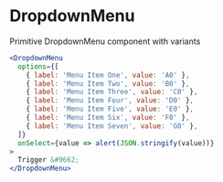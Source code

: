 # DropdownMenu

Primitive DropdownMenu component with variants

<Editor>

```jsx
<DropdownMenu
  options={[
    { label: 'Menu Item One', value: 'A0' },
    { label: 'Menu Item Two', value: 'B0' },
    { label: 'Menu Item Three', value: 'C0' },
    { label: 'Menu Item Four', value: 'D0' },
    { label: 'Menu Item Five', value: 'E0' },
    { label: 'Menu Item Six', value: 'F0' },
    { label: 'Menu Item Seven', value: 'G0' },
  ]}
  onSelect={value => alert(JSON.stringify(value))}
>
  Trigger &#9662;
</DropdownMenu>
```

</Editor>
